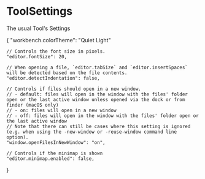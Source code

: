 # ToolSettings
The usual Tool's Settings


{
    "workbench.colorTheme": "Quiet Light"

    // Controls the font size in pixels.
    "editor.fontSize": 20,

    // When opening a file, `editor.tabSize` and `editor.insertSpaces` will be detected based on the file contents.
    "editor.detectIndentation": false,
   
    // Controls if files should open in a new window.
    // - default: files will open in the window with the files' folder open or the last active window unless opened via the dock or from finder (macOS only)
    // - on: files will open in a new window
    // - off: files will open in the window with the files' folder open or the last active window
    // Note that there can still be cases where this setting is ignored (e.g. when using the -new-window or -reuse-window command line option).
    "window.openFilesInNewWindow": "on",

    // Controls if the minimap is shown
    "editor.minimap.enabled": false,

}
